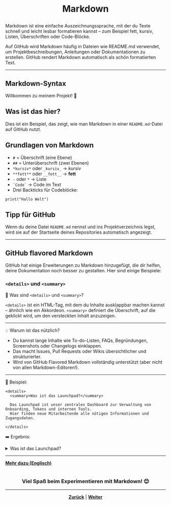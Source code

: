 # <p align="center">**Markdown**</p>

Markdown ist eine einfache Auszeichnungssprache, mit der du Texte schnell und leicht lesbar formatieren kannst – zum Beispiel fett, kursiv, Listen, Überschriften oder Code-Blöcke.

Auf GitHub wird Markdown häufig in Dateien wie README.md verwendet, um Projektbeschreibungen, Anleitungen oder Dokumentationen zu erstellen. GitHub rendert Markdown automatisch als schön formatierten Text.

---

## Markdown-Syntax

Willkommen zu meinem Projekt! 🎉

## Was ist das hier?

Dies ist ein Beispiel, das zeigt, wie man Markdown in einer `README.md`-Datei auf GitHub nutzt.

## Grundlagen von Markdown

- `#` = Überschrift (eine Ebene)
- `##` = Unterüberschrift (zwei Ebenen)
- `*kursiv*` oder `_kursiv_` → *kursiv*
- `**fett**` oder `__fett__` → **fett**
- `-` oder `*` → Liste
- `` `Code` `` → Code im Text
- Drei Backticks für Codeblöcke:

```plaintext
print("Hallo Welt")
```

## Tipp für GitHub

Wenn du deine Datei `README.md` nennst und ins Projektverzeichnis legst, wird sie auf der Startseite deines Repositories automatisch angezeigt.

---

## GitHub flavored Markdown

GitHub hat einige Erweiterungen zu Markdown hinzugefügt, die dir helfen, deine Dokumentation noch besser zu gestalten. Hier sind einige Beispiele:
### `<details>` und  `<summary>`

🔎 Was sind `<details>` und `<summary>`?

`<details>` ist ein HTML-Tag, mit dem du Inhalte ausklappbar machen kannst – ähnlich wie ein Akkordeon.
`<summary>` definiert die Überschrift, auf die geklickt wird, um den versteckten Inhalt anzuzeigen.

---

💡 Warum ist das nützlich?

- Du kannst lange Inhalte wie To-do-Listen, FAQs, Begründungen, Screenshots oder Changelogs einklappen.
- Das macht Issues, Pull Requests oder Wikis übersichtlicher und strukturierter.
- Wird von GitHub Flavored Markdown vollständig unterstützt (aber nicht von allen Markdown-Editoren!).

---

🧪 Beispiel:

```plaintext
<details>
  <summary>Was ist das Launchpad?</summary>

  Das Launchpad ist unser zentrales Dashboard zur Verwaltung von Onboarding, Tokens und internen Tools.  
  Hier finden neue Mitarbeitende alle nötigen Informationen und Zugangsdaten.

</details>
```

➡️ Ergebnis:

<details>
  <summary>Was ist das Launchpad?</summary>

Das Launchpad ist unser zentrales Dashboard zur Verwaltung von Onboarding, Tokens und internen Tools.
Hier finden neue Mitarbeitende alle nötigen Informationen und Zugangsdaten.

</details>

---

[**Mehr dazu (Englisch)**](https://github.github.com/gfm/#what-is-github-flavored-markdown-)

#

### <p align="center">Viel Spaß beim Experimentieren mit Markdown! 😊</p>

---

<p align="center"><a href="/docs/04-tools/01-github/07-suche/README.md"><strong>Zurück</strong></a> | <a href="/docs/04-tools/02-vscode/README.md"><strong>Weiter</strong></a></p>
